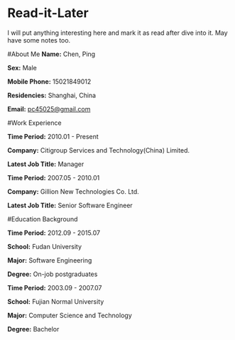 # Read-it-Later
I will put anything interesting here and mark it as read after dive into it. May have some notes too.


#About Me
<strong>Name:</strong> Chen, Ping 

<strong>Sex:</strong> Male

<strong>Mobile Phone:</strong> 15021849012 

<strong>Residencies:</strong> Shanghai, China

<strong>Email:</strong> pc45025@gmail.com

#Work Experience

<strong>Time Period:</strong> 2010.01 - Present 

<strong>Company:</strong> Citigroup Services and Technology(China) Limited.

<strong>Latest Job Title:</strong> Manager

<strong>Time Period:</strong> 2007.05 - 2010.01 

<strong>Company:</strong> Gillion New Technologies Co. Ltd.

<strong>Latest Job Title:</strong> Senior Software Engineer

#Education Background

<strong>Time Period:</strong> 2012.09 - 2015.07

<strong>School:</strong> Fudan University

<strong>Major:</strong> Software Engineering

<strong>Degree:</strong> On-job postgraduates

<strong>Time Period:</strong> 2003.09 - 2007.07

<strong>School:</strong> Fujian Normal University

<strong>Major:</strong> Computer Science and Technology 

<strong>Degree:</strong> Bachelor
